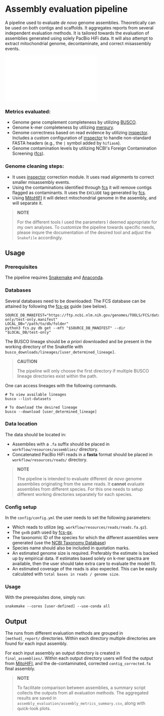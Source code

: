 # Assembly evaluation pipeline

A pipeline used to evaluate _de novo_ genome assemblies. Theoretically can be used on both contigs and scaffolds. It aggregates reports from several independent evaluation methods. It is tailored towards the evaluation of assemblies generated using solely PacBio HiFi data. It will also attempt to extract mitochondrial genome, decontaminate, and correct misassembly events.

![](assembly_qc/dag.pdf)

### Metrics evaluated:
* Genome gene complement completeness by utilizing [BUSCO](https://busco.ezlab.org/).
* Genome k-mer completeness by utilizing [merqury](https://github.com/marbl/merqury).
* Genome correctness based on read evidence by utilizing [inspector](https://github.com/Maggi-Chen/Inspector). Includes a custom configuration of [inspector](https://github.com/Maggi-Chen/Inspector) to handle non-standard FASTA headers (e.g., the `|` symbol added by `hifiasm`).
* Genome contamination levels by utilizing NCBI's Foreign Contamination Screening ([fcs](https://github.com/ncbi/fcs)).

### Genome cleaning steps:
* It uses [inspector](https://github.com/Maggi-Chen/Inspector) correction module. It uses read alignments to correct smaller misassembly events.
* Using the contaminations identified through [fcs](https://github.com/ncbi/fcs) it will remove contigs flagged as contaminants. It uses the `EXCLUDE` tag generated by [fcs](https://github.com/ncbi/fcs).
* Using [MitoHIFI](https://github.com/marcelauliano/MitoHiFi) it will detect mitochondrial genome in the assembly, and will separate it.

> **NOTE**  
> 
> For the different tools I used the parameters I deemed appropriate for my own analyses. To customize the pipeline towards specific needs, please inqure the documentation of the desired tool and adjust the `Snakefile` accordingly.
## Usage

### Prerequisites
The pipeline requires [Snakemake](https://snakemake.readthedocs.io/en/stable/) and [Anaconda](https://docs.anaconda.com/miniconda/).

### Databases
Several databases need to be downloaded:
The FCS database can be attained by following the [fcs-gx](https://github.com/ncbi/fcs/wiki/FCS-GX-input#fcs-gx-database-location) guide (see below).
```
SOURCE_DB_MANIFEST="https://ftp.ncbi.nlm.nih.gov/genomes/TOOLS/FCS/database/test-only/test-only.manifest"
LOCAL_DB="/path/to/db/folder"
python3 fcs.py db get --mft "$SOURCE_DB_MANIFEST" --dir "$LOCAL_DB/test-only" 
```

The BUSCO lineage should be *a priori* downloaded and be present in the working directory of the Snakefile with `busco_downloads/lineages/[user_determined_lineage]`.

> **CAUTION**
> 
> The pipeline will only choose the first directory if multiple BUSCO lineage directories exist within the path.

One can access lineages with the following commands.
```
# To view available lineages
busco --list-datasets

# To download the desired lineage
busco --download [user_determined_lineage]
```

### Data location
The data should be located in:
* Assemblies with a `.fa` suffix should be placed in `workflow/resources/assemblies/` directory.
* Concatenated PacBio HiFi reads in a **fasta** format should be placed in `workflow/resources/reads/` directory. 

> **NOTE**
> 
> The pipeline is intended to evaluate different _de novo_ genome assemblies originating from the same reads. It **cannot** evaluate assemblies from different species. For this one needs to setup different working directories separately for each species.

### Config setup
In the `config/config.yml` the user needs to set the following parameters:
* Which reads to utilize (eg. `workflow/resources/reads/reads.fa.gz`).
* The `gxdb` path used by [fcs-gx](https://github.com/ncbi/fcs/wiki/FCS-GX-input#fcs-gx-database-location).
* The taxonomic ID of the species for which the different assemblies were generated (use the [NCBI Taxonomy Database](https://www.ncbi.nlm.nih.gov/taxonomy))
* Species name should also be included in quotation marks.
* An estimated genome size is required. Preferably the estimate is backed up by empirical data. If estimates based solely on k-mer spectra are available, then the user should take extra care to evaluate the model fit.
* An estimated coverage of the reads is also expected. This can be easily calculated with `total bases in reads / genome size`. 

### Usage

With the prerequisites done, simply run:

```
snakemake --cores [user-defined] --use-conda all
```

## Output

The runs from different evaluation methods are grouped in `[method]_report/` directories. Within each directory multiple directories are found for each input assembly.

For each input assembly an output directory is created in `final_assemblies/`. Within each output directory users will find the output from [MitoHIFI](https://github.com/marcelauliano/MitoHiFi), and the de-contaminated, corrected `contig_corrected.fa` final assembly. 

> **NOTE**
> 
> To facilitate comparison between assemblies, a summary script collects the outputs from all evaluation methods. The aggregated results are saved in `assembly_evaluation/assembly_metrics_summary.csv`, along with quick-look plots.



